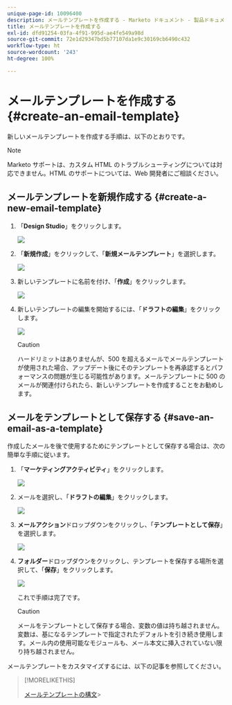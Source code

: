 ```yaml
---
unique-page-id: 10096400
description: メールテンプレートを作成する - Marketo ドキュメント - 製品ドキュメント
title: メールテンプレートを作成する
exl-id: dfd91254-03fa-4f91-995d-ae4fe549a98d
source-git-commit: 72e1d29347bd5b77107da1e9c30169cb6490c432
workflow-type: ht
source-wordcount: '243'
ht-degree: 100%

---
```


# メールテンプレートを作成する {#create-an-email-template}

新しいメールテンプレートを作成する手順は、以下のとおりです。

>[!NOTE]
>
>Marketo サポートは、カスタム HTML のトラブルシューティングについては対応できません。HTML のサポートについては、Web 開発者にご相談ください。

## メールテンプレートを新規作成する {#create-a-new-email-template}

1. 「**Design Studio**」をクリックします。

   ![](assets/designstudio.png)

1. 「**新規作成**」をクリックして、「**新規メールテンプレート**」を選択します。

   ![](assets/ds-two.png)

1. 新しいテンプレートに名前を付け、「**作成**」をクリックします。

   ![](assets/three-1.png)

1. 新しいテンプレートの編集を開始するには、「**ドラフトの編集**」をクリックします。

   ![](assets/4.png)

   >[!CAUTION]
   >
   >ハードリミットはありませんが、500 を超えるメールでメールテンプレートが使用された場合、アップデート後にそのテンプレートを再承認するとパフォーマンスの問題が生じる可能性があります。メールテンプレートに 500 のメールが関連付けられたら、新しいテンプレートを作成することをお勧めします。

## メールをテンプレートとして保存する {#save-an-email-as-a-template}

作成したメールを後で使用するためにテンプレートとして保存する場合は、次の簡単な手順に従います。

1. 「**マーケティングアクティビティ**」をクリックします。

   ![](assets/one.png)

1. メールを選択し、「**ドラフトの編集**」をクリックします。

   ![](assets/two-1.png)

1. **メールアクション**&#x200B;ドロップダウンをクリックし、「**テンプレートとして保存**」を選択します。

   ![](assets/four-1.png)

1. **フォルダー**&#x200B;ドロップダウンをクリックし、テンプレートを保存する場所を選択して、「**保存**」をクリックします。

   ![](assets/five-1.png)

   これで手順は完了です。

   >[!CAUTION]
   >
   >メールをテンプレートとして保存する場合、変数の値は持ち越されません。変数は、基になるテンプレートで指定されたデフォルトを引き続き使用します。メール内の使用可能なモジュールも、メール本文に挿入されていない限り持ち越されません。

メールテンプレートをカスタマイズするには、以下の記事を参照してください。

>[!MORELIKETHIS]
>
>[メールテンプレートの構文](/help/marketo/product-docs/email-marketing/general/email-editor-2/email-template-syntax.md)>
>
